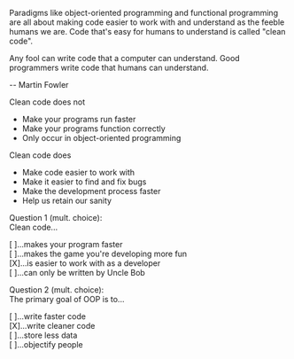 Paradigms like object-oriented programming and functional programming are all about making code easier to work with and understand as the feeble humans we are. Code that's easy for humans to understand is called "clean code".

Any fool can write code that a computer can understand. Good programmers write code that humans can understand.

-- Martin Fowler

Clean code does not
- Make your programs run faster
- Make your programs function correctly
- Only occur in object-oriented programming

Clean code does
- Make code easier to work with
- Make it easier to find and fix bugs
- Make the development process faster
- Help us retain our sanity


Question 1 (mult. choice):   
Clean code...   

[ ]...makes your program faster   
[ ]...makes the game you're developing more fun   
[X]...is easier to work with as a developer   
[ ]...can only be written by Uncle Bob   

Question 2 (mult. choice):   
The primary goal of OOP is to...   

[ ]...write faster code   
[X]...write cleaner code   
[ ]...store less data   
[ ]...objectify people   
